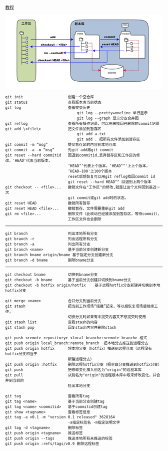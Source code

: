 [教程](https://www.cnblogs.com/cheneasternsun/p/5952830.html)  

![](git_overview.png)
    
    git init                    创建一个空仓库
    git status                  查看版本库当前状态
    git log                     查看提交历史
                                    git log --pretty=oneline 单行显示
                                    git log --graph 显示分支合并图
    git reflog                  查看所有操作记录，可以用来找回已删除的commit记录
    git add \<file\>            把文件添加到暂存区  
                                    git add a.txt  
                                    git add . 把所有文件添加到暂存区
    git commit -m “msg”         提交暂存区的内容到本地仓库
    git commit -a -m “msg”      先git add再git commit
    git reset --hard commitid   回退到commitid,丢弃暂存区和工作区的修改，'HEAD'代表当前版本，
                                ‘HEAD^’代表上个版本，‘HEAD^^'上上个版本，
                                ’HEAD~100'上100个版本
                                reset后想恢复可以用git reflog找回commit id
                                git reset --hard HEAD^^ 回退到上两个版本
    git checkout -- <file>...   撤销文件在"工作区"的修改,就是让这个文件回到最近一次
                                git commit或git add时的状态。
    git reset HEAD              撤销所有暂存
    git reset HEAD <file>...    撤销暂存，文件需要重新git add
    git rm <file>...            删除文件（此改动已经被添加到暂存区，等待commit），
                                工作区文件也会删除
***
    git branch                  列出本地所有分支
    git branch -r               列出远程所有分支
    git branch -a               列出所有分支
    git branch <name>           基于当前分支创建新分支
    git branch bname origin/bname 基于指定分支创建新分支
    git branch -d bname         删除bname分支
***
    git checkout bname          切换到bname分支
	git checkout -b bname       基于当前分支创建并切换到bname分支
	git checkout -b hotfix origin/hotfix    基于远程hotfix分支新建并切换到本地hotfix分支

    git merge <name>            合并分支到当前分支
    git stash                   把当前工作现场“储藏”起来，等以后恢复现场后继续工作,
                                切换分支时如果有未提交内容又不想提交时使用
    git stash list              查看stash的内容
    git stash pop               回复stash内容并删除stash

    git push <remote repository> <local branch>:<remote branch> 格式
    git push origin local_branch:remote_branch  把本地分支推送到远程分支
    git push origin hotfix      将本地分支（hotfix）推送到远程仓库（远程没有hotfix分支相当于
                                新建远程分支）
    git push origin :hotfix     删除远程hotfix分支（把空白分支推送到hotfix分支）
    git push                    把修改变化推入别名为"origin"的远程本库
    git pull                    从别名为"origin"的远程版本库中取来修改变化，并合并到当前的
                                检出本地分支

    git tag                     查看所有tag
    git tag <name>              基于当前分支创建tag
    git tag <name> <commitid>   基于commitid创建tag
    git show <tagname>          查看标签信息
    git tag -a v0.1 -m "version 0.1 released" 3628164 
                                -a指定标签名 -m指定说明文字
    git tag -d <tagname>        删除标签
    git push origin <tagname>   推送标签
    git push origin --tags      推送本地所有未推送的标签
    git push origin :refs/tags/v0.9 删除远程标签

	
	
